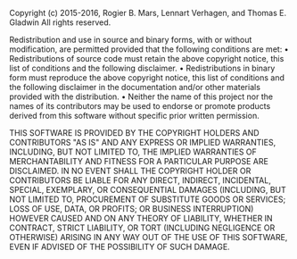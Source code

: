 Copyright (c) 2015-2016, Rogier B. Mars, Lennart Verhagen, and Thomas E. Gladwin
All rights reserved.

Redistribution and use in source and binary forms, with or without
modification, are permitted provided that the following conditions are met:
	•	Redistributions of source code must retain the above copyright notice,
		this list of conditions and the following disclaimer.
	•	Redistributions in binary form must reproduce the above copyright
		notice, this list of conditions and the following disclaimer in the
		documentation and/or other materials provided with the distribution.
	•	Neither the name of this project nor the names of its contributors may
		be used to endorse or promote products derived from this software
		without specific prior written permission.

THIS SOFTWARE IS PROVIDED BY THE COPYRIGHT HOLDERS AND CONTRIBUTORS "AS IS"
AND ANY EXPRESS OR IMPLIED WARRANTIES, INCLUDING, BUT NOT LIMITED TO, THE
IMPLIED WARRANTIES OF MERCHANTABILITY AND FITNESS FOR A PARTICULAR PURPOSE
ARE DISCLAIMED. IN NO EVENT SHALL THE COPYRIGHT HOLDER OR CONTRIBUTORS BE
LIABLE FOR ANY DIRECT, INDIRECT, INCIDENTAL, SPECIAL, EXEMPLARY, OR
CONSEQUENTIAL DAMAGES (INCLUDING, BUT NOT LIMITED TO, PROCUREMENT OF
SUBSTITUTE GOODS OR SERVICES; LOSS OF USE, DATA, OR PROFITS; OR BUSINESS
INTERRUPTION) HOWEVER CAUSED AND ON ANY THEORY OF LIABILITY, WHETHER IN
CONTRACT, STRICT LIABILITY, OR TORT (INCLUDING NEGLIGENCE OR OTHERWISE)
ARISING IN ANY WAY OUT OF THE USE OF THIS SOFTWARE, EVEN IF ADVISED OF THE
POSSIBILITY OF SUCH DAMAGE.

